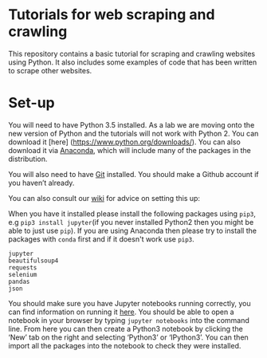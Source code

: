 # Tutorials for web scraping and crawling

This repository contains a basic tutorial for scraping and crawling websites using
Python. It also includes some examples of code that has been written to scrape other
websites.

# Set-up

You will need to have Python 3.5 installed. As a lab we are moving onto the new version of Python and the tutorials will not work with Python 2. You can download it [here] (https://www.python.org/downloads/). You can also download it via [Anaconda](https://www.continuum.io/downloads), which will include many of the packages in the distribution.

You will also need to have [Git](https://git-scm.com/book/en/v2/Getting-Started-Installing-Git) installed.  You should make a Github account if you haven’t already.

You can also consult our [wiki](https://github.com/socdyn/wiki/blob/master/vesta/get_started_with_python.md) for advice on setting this up:

When you have it installed please install the following packages using `pip3`, e.g `pip3 install jupyter`(if you never installed Python2 then you might be able to just use `pip`). If you are using Anaconda then please try to install the packages with `conda` first and if it doesn't work use `pip3`.

```
jupyter
beautifulsoup4
requests
selenium
pandas
json
```

You should make sure you have Jupyter notebooks running correctly, you can find information on running it [here](http://jupyter.readthedocs.io/en/latest/content-quickstart.html). You should be able to open a notebook in your browser by typing `jupyter notebooks` into the command line. From here you can then create a Python3 notebook by clicking the ‘New’ tab on the right and selecting ‘Python3’ or ‘IPython3’. You can then import all the packages into the notebook to check they were installed.
